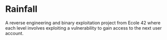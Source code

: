 # Rainfall
A reverse engineering and binary exploitation project from Ecole 42 where each level involves exploiting a vulnerability to gain access to the next user account.
